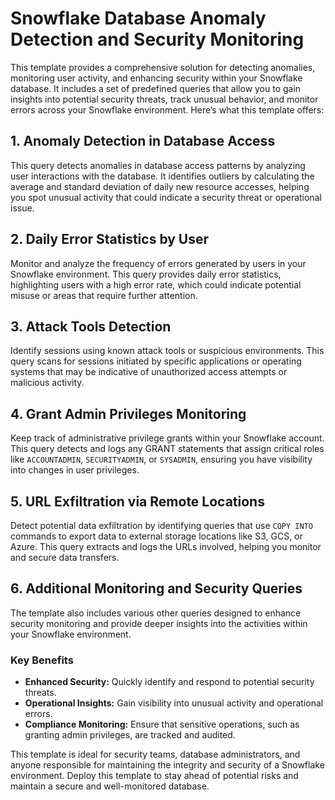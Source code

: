 # Snowflake Database Anomaly Detection and Security Monitoring

This template provides a comprehensive solution for detecting anomalies, monitoring user activity, and enhancing security within your Snowflake database. It includes a set of predefined queries that allow you to gain insights into potential security threats, track unusual behavior, and monitor errors across your Snowflake environment. Here’s what this template offers:

## 1. Anomaly Detection in Database Access
This query detects anomalies in database access patterns by analyzing user interactions with the database. It identifies outliers by calculating the average and standard deviation of daily new resource accesses, helping you spot unusual activity that could indicate a security threat or operational issue.

## 2. Daily Error Statistics by User
Monitor and analyze the frequency of errors generated by users in your Snowflake environment. This query provides daily error statistics, highlighting users with a high error rate, which could indicate potential misuse or areas that require further attention.

## 3. Attack Tools Detection
Identify sessions using known attack tools or suspicious environments. This query scans for sessions initiated by specific applications or operating systems that may be indicative of unauthorized access attempts or malicious activity.

## 4. Grant Admin Privileges Monitoring
Keep track of administrative privilege grants within your Snowflake account. This query detects and logs any GRANT statements that assign critical roles like `ACCOUNTADMIN`, `SECURITYADMIN`, or `SYSADMIN`, ensuring you have visibility into changes in user privileges.

## 5. URL Exfiltration via Remote Locations
Detect potential data exfiltration by identifying queries that use `COPY INTO` commands to export data to external storage locations like S3, GCS, or Azure. This query extracts and logs the URLs involved, helping you monitor and secure data transfers.

## 6. Additional Monitoring and Security Queries
The template also includes various other queries designed to enhance security monitoring and provide deeper insights into the activities within your Snowflake environment.

### Key Benefits
- **Enhanced Security:** Quickly identify and respond to potential security threats.
- **Operational Insights:** Gain visibility into unusual activity and operational errors.
- **Compliance Monitoring:** Ensure that sensitive operations, such as granting admin privileges, are tracked and audited.

This template is ideal for security teams, database administrators, and anyone responsible for maintaining the integrity and security of a Snowflake environment. Deploy this template to stay ahead of potential risks and maintain a secure and well-monitored database.
